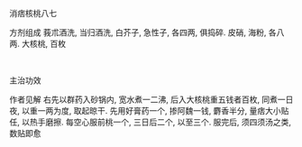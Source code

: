 消痞核桃八七

方剂组成 莪朮酒洗, 当归酒洗, 白芥子, 急性子, 各四两, 俱捣碎. 皮硝, 海粉, 各八两. 大核桃, 百枚

 

主治功效 

作者见解 右先以群药入砂锅内, 宽水煮一二沸, 后入大核桃重五钱者百枚, 同煮一日夜, 以重一两为度, 取起晾干. 先用好膏药一个, 掺阿魏一钱, 麝香半分, 量痞大小贴任, 以热手磨擦. 每空心服前桃一个, 三日后二个, 以至三个. 服完后, 须四须汤之类, 数贴即愈 

